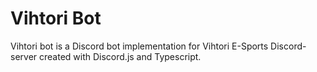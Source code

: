 # Vihtori Bot
Vihtori bot is a Discord bot implementation for Vihtori E-Sports Discord-server created with Discord.js and Typescript.
